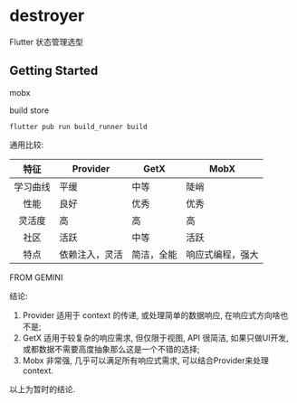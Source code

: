 # destroyer
Flutter 状态管理选型

## Getting Started

mobx

build store
```shell
flutter pub run build_runner build
```
通用比较:

|    特征     | 	Provider      | GetX           | MobX            |
|:---------:|----------------|----------------|-----------------|
|   学习曲线    | 平缓             | 中等             | 陡峭              |
|    性能     | 良好             | 优秀             | 优秀              |
|    灵活度    | 高              | 高              | 高               |
|    社区     | 活跃             | 中等             | 活跃              |
|    特点     | 依赖注入，灵活        | 简洁，全能          | 响应式编程，强大        |

FROM GEMINI


结论:
1. Provider 适用于 context 的传递, 或处理简单的数据响应, 在响应式方向啥也不是;
2. GetX 适用于较复杂的响应需求, 但仅限于视图, API 很简洁, 如果只做UI开发, 或都数据不需要高度抽象那么这是一个不错的选择;
3. Mobx 非常强, 几乎可以满足所有响应式需求, 可以结合Provider来处理context.

以上为暂时的结论.